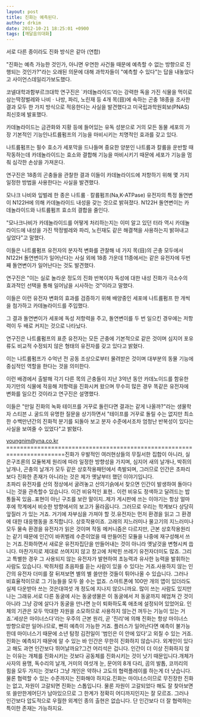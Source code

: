 ```yaml
---
layout: post
title: 진화는 예측된다.
author: drkim
date: 2012-10-21 18:25:01 +0900
tags: [깨달음의대화]
---
```

  
서로 다른 종이라도 진화 방식은 같아 (연합)


"진화는 예측 가능한 것인가, 아니면 우연한 사건들 때문에 예측할 수 없는 방향으로 진행되는 것인가?"라는 오래된 의문에 대해 과학자들이 "예측할 수 있다"는 답을 내놓았다고 사이언스데일리가보도했다.

  
  
코넬대학과함부르크대학 연구진은 \`카데놀라이드'라는 강력한 독을 가진 식물을 먹이로 삼는딱정벌레와 나비ㆍ나방, 파리, 노린재 등 4개 목(目)에 속하는 곤충 18종을 조사한 결과 모두 한 가지 방식으로 적응한다는 사실을 발견했다고 미국립과학원회보(PNAS) 최신호에 발표했다.  
  
카데놀라이드는 금관화와 지황 등에 들어있는 유독 성분으로 거의 모든 동물 세포의 가장 기본적인 기능인나트륨펌프의 기능을 마비시키는 치명적인 효과를 갖고 있다.  
  
나트륨펌프는 필수 효소가 세포막을 드나들며 중요한 양분인 나트륨과 칼륨을 운반할 때 작동하는데 카데놀라이드는 효소와 결합해 기능을 마비시키기 때문에 세포가 기능을 멈춰 심각한 손상을 가져온다.  
  
연구진은 18종의 곤충들을 관찰한 결과 이들이 카데놀라이드에 저항하기 위해 몇 가지 일정한 방법을 사용한다는 사실을 발견했다.  
  
모나크 나비와 잎벌레 한 종은 나트륨ㆍ칼륨펌프(Na,K-ATPase) 유전자의 특정 돌연변이 N122H에 의해 카데놀라이드 내성을 갖는 것으로 밝혀졌다. N122H 돌연변이는 카데놀라이드와 나트륨펌프 효소의 결합을 줄인다.  
  
"모나크나비가 카데놀라이드를 어떻게 처리하는지는 이미 알고 있던 터라 역시 카데놀라이드에 내성을 가진 딱정벌레와 파리, 노린재도 같은 해결책을 사용하는지 밝혀내고 싶었다"고 말했다.  
  
이들은 나트륨펌프 유전자의 분자적 변화를 관찰해 네 가지 목(目)의 곤충 모두에서 N122H 돌연변이가 일어난다는 사실 외에 18종 가운데 11종에서는 같은 유전자에 두번째 돌연변이가 일어난다는 것도 발견했다.  
  
연구진은 "이는 실로 놀라운 정도의 진화 반복이자 독성에 대한 내성 진화가 극소수의 효과적인 선택을 통해 일어남을 시사하는 것"이라고 말했다.  
  
이들은 이런 유전자 변화의 효과를 검증하기 위해 배양중인 세포에 나트륨펌프 한 개씩을 첨가하고 카데놀라이드를 주입했다.  
  
그 결과 돌연변이가 세포에 독성 저항력을 주고, 돌연변이를 두 번 일으킨 경우에는 저항력이 두 배로 커지는 것으로 나타났다.  
  
연구진은 나트륨펌프의 표준 유전자는 모든 곤충에 기본적으로 같은 것이며 심지어 포유류도 비교적 수정되지 않은 형태의 유전자를 갖고 있다고 밝혔다.  
  
이는 나트륨펌프가 수억년 전 공동 조상으로부터 물려받은 것이며 대부분의 동물 기능에 중심적인 역할을 한다는 것을 의미한다.  
  
이런 배경에서 출발해 각기 다른 목의 곤충들이 지난 3억년 동안 카데노이드를 함유한 자기만의 식물에 적응해 저항력을 진화시켜 왔으며 무수히 많은 경우 똑같은 유전자에 변화를 일으킨 것이라고 연구진은 설명했다.  
  
이들은 "만일 진화의 녹화 테이프를 거꾸로 돌린다면 결과는 같게 나올까?"라는 생물학자 스티븐 J. 굴드의 유명한 질문을 상기하면서 "테이프를 거꾸로 돌릴 수는 없지만 최소한 수백만년간의 진화적 분기를 되돌아 보고 분자 수준에서조차 엄청난 반복성이 있다는 사실을 보여줄 수 있었다"고 밝혔다.  
  
youngnim@yna.co.kr  
=======================================================================진화가 우발적인 여러현상들의 무질서한 집합이 아니라, 실은구조론의 모듈복제 원리에 따라 일정한 방향성을 가지며, 심지어 새의 날개나, 박쥐의 날개나, 곤충의 날개가 모두 같은 상호작용패턴에서 촉발되며, 그러므로 인간은 초파리보다 진화한 존재가 아니라는 것은 제가 옛날부터 했던 이야기입니다.  
초파리 유전자를 산의 정상에서 굴려놓고 산의기슭에서 찾으면 인간이 발생하여 돌아다니는 것을 관측할수 있습니다. 이건 비유적인 표현.. 이런 비유도 정색하고 달려드는 밥통들꼭 있음..표현이 아닌 구조를 보란 말이지..제가 게시판에 쓰는 이야기는 항상 얼마 후에 학계에서 비슷한 방향에서의 보고가 올라옵니다. 그러므로 우리는 학계보다 상당히 앞질러 가 있는 거죠. 거기에 자부심을 가져야 할 것.유전자는 먼저 환경을 읽고 그 환경에 대한 대응행동을 조직합니다. 상호작용이죠. 고래의 지느러미나 물고기의 지느러미나 모두 물속 환경을 유전자가 읽은 것이며 작동 메커니즘은 다르지만, 근본 상호작용원리는 같기 때문에 인간이 바퀴벌레 수준이었을 때 만들어진 모듈을 나중에 재구성해서 쓰는 거죠.진화하면서 새로운 유전자집단을 만들어내는 것이 아니라 옛날것을 변형시켜 씁니다. 마찬가지로 제대로 쓰여지지 않고 창고에 처박힌 쓰레기 유전자더미도 많죠. 그리고 특별한 경우 그 사용되지 않는 유전자가 발현하여 초능력과 유사한 능력을 발휘하는 사람도 있습니다. 박쥐처럼 초음파를 듣는 사람이 있을 수 있다는 거죠.사용하지 않는 인간의 유전자 더미를 잘 뒤져보면 별의 별 쓸만한 것들이 튀어나올 수 있습니다. 그러나 비효율적이므로 그 기능들을 모두 쓸 수는 없죠. 스마트폰에 100만 개의 앱이 있더라도 실제 다운받아 쓰는 것은대여섯 개 정도에 지나지 않으니까요. 많이 쓰는 사람도 있지만 나는 그래유.서로 다른 동굴에 사는 동굴생물은 이 동굴에서 저 동굴까지 헤엄쳐 간 것이 아니라 그냥 강에 살다가 동굴을 만나면 눈이 퇴화하도록 애초에 설정되어 있었어요. 인체의 기관은 모두 막대한 자원을 소모하므로 사용하지 않는건 꺼두는 기능이 있는 거죠.'세상은 마이너스다'라는 우주의 근본 원리, 곧 '진리'에 의해 진화는 항상 마이너스 방향으로만 일어나므로, 뻔히 예측이 가능한 거죠. 플러스가 일어난다면 예측이 불가능한데 마이너스기 때문에 소년 탐정 김전일이 '범인은 이 안에 있다'고 외칠 수 있는 거죠.진화는 예측되기 때문에 알 수 있는 바 인간은 무한히 진화하지 않습니다. 외계인이 있다고 해도 과연 인간보다 뛰어날까요?그건 어리석은 겁니다. 인간이 더 이상 진화하지 않는 이유는 개체를 진화시키는 것보다 공동체를 진화시키는 것이 낫기 때문입니다.개체가 사자의 용맹, 독수리의 날개, 거미의 여섯개 눈, 문어의 8개 다리, 곰의 발톱, 코끼리의 힘을 모두 가지는 것보다 그냥 개인은 약하나 고도의 협력플레이를 하는게 더 낫습니다. 물론 협력할 수 있는 수준까지는 진화해야 하지요.진화는 마이너스이므로 무진장한 진화는 없고, 자원이 고갈되면 진화는 스톱입니다. 물론 자원이 고갈되었다 해도 잘 찾아보면 또 쓸만한게어딘가 남아있으므로 그 한계가 정확히 어디까지인지는 잘 모르죠. 그러나 인간보다 압도적으로 우월한 외계인 종의 출현은 없습니다. 단 인간보다 더 잘 협력하는 특이한 존재는 가능하지요.
